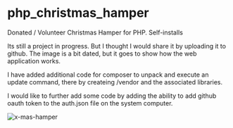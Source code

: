 # php_christmas_hamper
Donated / Volunteer Christmas Hamper for PHP. Self-installs

Its still a project in progress. But I thought I would share it by uploading it to github.
The image is a bit dated, but it goes to show how the web application works.

I have added additional code for composer to unpack and execute an update command, there by createing /vendor and the associated libraries.

I would like to further add some code by adding the ability to add github oauth token to the auth.json file on the system computer.

![x-mas-hamper](https://user-images.githubusercontent.com/6217010/214609801-8e2ce2c6-28a1-4e52-9c4f-e9cae5c2be5e.gif)

